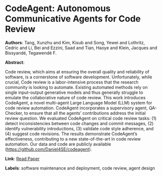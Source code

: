 # CodeAgent: Autonomous Communicative Agents for Code Review

**Authors**: Tang, Xunzhu and Kim, Kisub and Song, Yewei and Lothritz, Cedric and Li, Bei and Ezzini, Saad and Tian, Haoye and Klein, Jacques and Bissyandé, Tegawendé F.

**Abstract**:

Code review, which aims at ensuring the overall quality and reliability of software, is a cornerstone of software development. Unfortunately, while crucial, Code review is a labor-intensive process that the research community is looking to automate. Existing automated methods rely on single input-output generative models and thus generally struggle to emulate the collaborative nature of code review. This work introduces CodeAgent, a novel multi-agent Large Language Model (LLM) system for code review automation. CodeAgent incorporates a supervisory agent, QA-Checker, to ensure that all the agents’ contributions address the initial review question. We evaluated CodeAgent on critical code review tasks: (1) detect inconsistencies between code changes and commit messages, (2) identify vulnerability introductions, (3) validate code style adherence, and (4) suggest code revisions. The results demonstrate CodeAgent’s effectiveness, contributing to a new state-of-the-art in code review automation. Our data and code are publicly available (https://github.com/Daniel4SE/codeagent).

**Link**: [Read Paper](https://aclanthology.org/2024.emnlp-main.632)

**Labels**: software maintenance and deployment, code review, agent design
